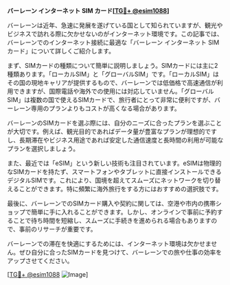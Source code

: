 **バーレーン インターネット SIM カード[[TG💪+ @esim1088](https://t.me/s/esim1088)]**

バーレーンは近年、急速に発展を遂げている国として知られていますが、観光やビジネスで訪れる際に欠かせないのがインターネット環境です。この記事では、バーレーンでのインターネット接続に最適な「バーレーン インターネット SIM カード」について詳しくご紹介します。

まず、SIMカードの種類について簡単に説明しましょう。SIMカードには主に2種類あります。「ローカルSIM」と「グローバルSIM」です。「ローカルSIM」はその国の現地キャリアが提供するもので、バーレーンでは低価格で高速通信が利用できますが、国際電話や海外での使用には対応していません。「グローバルSIM」は複数の国で使えるSIMカードで、旅行者にとって非常に便利ですが、バーレーン専用のプランよりもコストが高くなる場合があります。

バーレーンのSIMカードを選ぶ際には、自分のニーズに合ったプランを選ぶことが大切です。例えば、観光目的であればデータ量が豊富なプランが理想的ですし、長期滞在やビジネス用途であれば安定した通信速度と長時間の利用が可能なプランを選択しましょう。

また、最近では「eSIM」という新しい技術も注目されています。eSIMは物理的なSIMカードを持たず、スマートフォンやタブレットに直接インストールできるデジタルSIMです。これにより、国境を超えてスムーズにネットワークを切り替えることができます。特に頻繁に海外旅行をする方にはおすすめの選択肢です。

最後に、バーレーンでのSIMカード購入や契約に関しては、空港や市内の携帯ショップで簡単に手に入れることができます。しかし、オンラインで事前に予約することで待ち時間を短縮し、スムーズに手続きを進められる場合もありますので、事前のリサーチが重要です。

バーレーンでの滞在を快適にするためには、インターネット環境は欠かせません。ぜひ自分に合ったSIMカードを見つけて、バーレーンでの旅や仕事の効率をアップさせてください。

[[TG💪+ @esim1088](https://t.me/s/esim1088) ![Image](https://i.postimg.cc/Y0z9fWf4/image.png)]